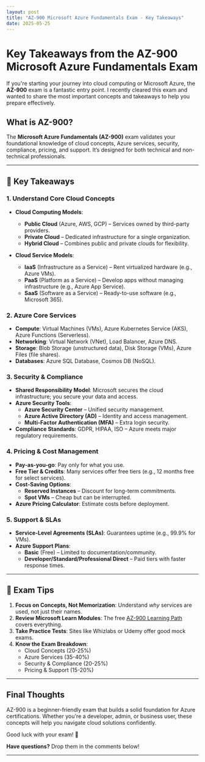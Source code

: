 ```yaml
---
layout: post
title: "AZ-900 Microsoft Azure Fundamentals Exam - Key Takeaways"
date: 2025-05-25
---
```


# Key Takeaways from the AZ-900 Microsoft Azure Fundamentals Exam

If you're starting your journey into cloud computing or Microsoft Azure, the **AZ-900** exam is a fantastic entry point. I recently cleared this exam and wanted to share the most important concepts and takeaways to help you prepare effectively.

## What is AZ-900?

The **Microsoft Azure Fundamentals (AZ-900)** exam validates your foundational knowledge of cloud concepts, Azure services, security, compliance, pricing, and support. It’s designed for both technical and non-technical professionals.

---

## 🔑 Key Takeaways

### 1. **Understand Core Cloud Concepts**

- **Cloud Computing Models**:

  - **Public Cloud** (Azure, AWS, GCP) – Services owned by third-party providers.
  - **Private Cloud** – Dedicated infrastructure for a single organization.
  - **Hybrid Cloud** – Combines public and private clouds for flexibility.

- **Cloud Service Models**:
  - **IaaS** (Infrastructure as a Service) – Rent virtualized hardware (e.g., Azure VMs).
  - **PaaS** (Platform as a Service) – Develop apps without managing infrastructure (e.g., Azure App Service).
  - **SaaS** (Software as a Service) – Ready-to-use software (e.g., Microsoft 365).

### 2. **Azure Core Services**

- **Compute**: Virtual Machines (VMs), Azure Kubernetes Service (AKS), Azure Functions (Serverless).
- **Networking**: Virtual Network (VNet), Load Balancer, Azure DNS.
- **Storage**: Blob Storage (unstructured data), Disk Storage (VMs), Azure Files (file shares).
- **Databases**: Azure SQL Database, Cosmos DB (NoSQL).

### 3. **Security & Compliance**

- **Shared Responsibility Model**: Microsoft secures the cloud infrastructure; you secure your data and access.
- **Azure Security Tools**:
  - **Azure Security Center** – Unified security management.
  - **Azure Active Directory (AD)** – Identity and access management.
  - **Multi-Factor Authentication (MFA)** – Extra login security.
- **Compliance Standards**: GDPR, HIPAA, ISO – Azure meets major regulatory requirements.

### 4. **Pricing & Cost Management**

- **Pay-as-you-go**: Pay only for what you use.
- **Free Tier & Credits**: Many services offer free tiers (e.g., 12 months free for select services).
- **Cost-Saving Options**:
  - **Reserved Instances** – Discount for long-term commitments.
  - **Spot VMs** – Cheap but can be interrupted.
- **Azure Pricing Calculator**: Estimate costs before deployment.

### 5. **Support & SLAs**

- **Service-Level Agreements (SLAs)**: Guarantees uptime (e.g., 99.9% for VMs).
- **Azure Support Plans**:
  - **Basic** (Free) – Limited to documentation/community.
  - **Developer/Standard/Professional Direct** – Paid tiers with faster response times.

---

## 🚀 Exam Tips

1. **Focus on Concepts, Not Memorization**: Understand _why_ services are used, not just their names.
2. **Review Microsoft Learn Modules**: The free [AZ-900 Learning Path](https://learn.microsoft.com/en-us/certifications/exams/az-900/) covers everything.
3. **Take Practice Tests**: Sites like Whizlabs or Udemy offer good mock exams.
4. **Know the Exam Breakdown**:
   - Cloud Concepts (20-25%)
   - Azure Services (35-40%)
   - Security & Compliance (20-25%)
   - Pricing & Support (15-20%)

---

## Final Thoughts

AZ-900 is a beginner-friendly exam that builds a solid foundation for Azure certifications. Whether you're a developer, admin, or business user, these concepts will help you navigate cloud solutions confidently.

Good luck with your exam! 🎯

**Have questions?** Drop them in the comments below!

---
